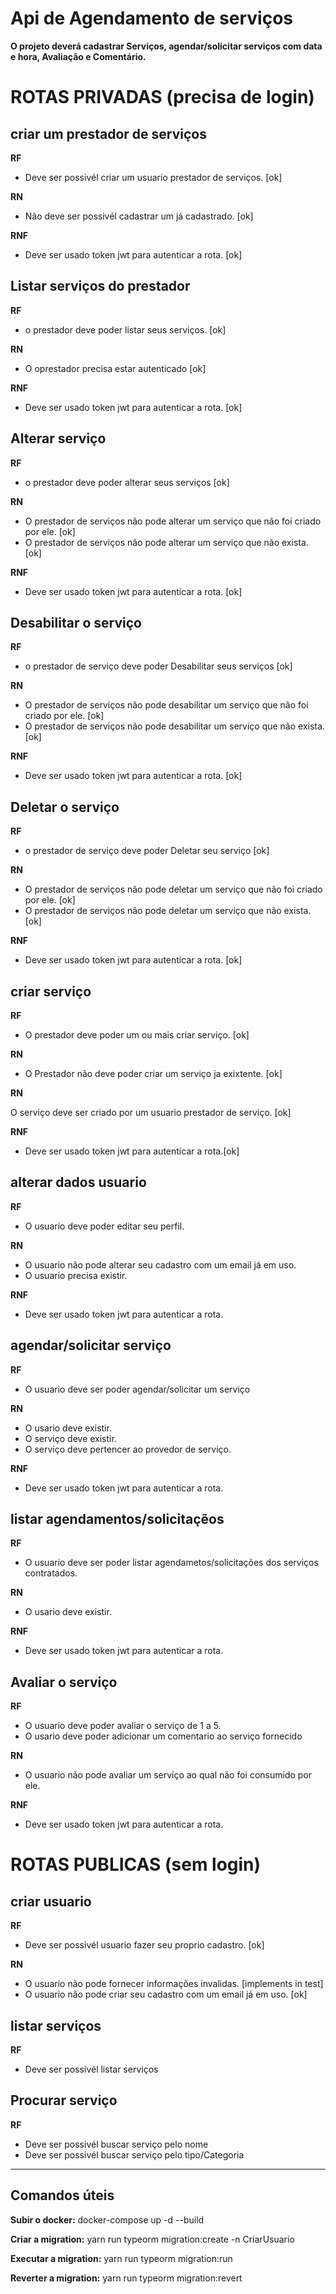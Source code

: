 # Api de Agendamento de serviços

**O projeto deverá cadastrar Serviços, agendar/solicitar serviços com data e hora, Avaliação e Comentário.**


# ROTAS PRIVADAS (precisa de login)

## criar um prestador de serviços

**RF**

* Deve ser possivél criar um usuario prestador de serviços. [ok]

**RN**

* Não deve ser possivél cadastrar um já cadastrado. [ok]

**RNF**

* Deve ser usado token jwt para autenticar a rota. [ok]


## Listar serviços do prestador

**RF** 

* o prestador deve poder listar seus serviços. [ok]


**RN**

* O oprestador precisa estar autenticado  [ok]

**RNF**

* Deve ser usado token jwt para autenticar a rota. [ok]


## Alterar serviço

**RF** 

* o prestador deve poder alterar seus serviços [ok]


**RN**

* O prestador de serviços não pode alterar um serviço que não foi criado por ele. [ok]
* O prestador de serviços não pode alterar um serviço que não exista. [ok]



**RNF**

* Deve ser usado token jwt para autenticar a rota. [ok]


## Desabilitar o serviço

**RF**

* o prestador de serviço deve poder Desabilitar seus serviços [ok]

**RN**

* O prestador de serviços não pode desabilitar um serviço que não foi criado por ele. [ok]
* O prestador de serviços não pode desabilitar um serviço que não exista. [ok]


**RNF**

* Deve ser usado token jwt para autenticar a rota. [ok]


## Deletar o serviço

**RF**

* o prestador de serviço deve poder Deletar seu serviço [ok]


**RN**

* O prestador de serviços não pode deletar um serviço que não foi criado por ele. [ok]
* O prestador de serviços não pode deletar um serviço que não exista. [ok]


**RNF**

* Deve ser usado token jwt para autenticar a rota. [ok]


## criar serviço

**RF**

* O prestador deve poder um ou mais criar serviço. [ok]


**RN**

* O Prestador não deve poder criar um serviço ja exixtente. [ok] 


**RN**

O serviço deve ser criado por um usuario prestador de serviço. [ok]

**RNF**

* Deve ser usado token jwt para autenticar a rota.[ok]


## alterar dados usuario

**RF**

* O usuario deve poder editar seu  perfil.

**RN**

* O usuario não pode alterar seu cadastro com um email já em uso.
* O usuario precisa existir.


**RNF**

* Deve ser usado token jwt para autenticar a rota.


## agendar/solicitar serviço

**RF**

* O usuario deve ser poder agendar/solicitar um serviço


**RN**

* O usario deve existir.
* O serviço deve existir.
* O serviço deve pertencer ao provedor de serviço.


**RNF**

* Deve ser usado token jwt para autenticar a rota.


## listar agendamentos/solicitaçẽos

**RF**

* O usuario deve ser poder listar agendametos/solicitações dos serviços contratados.


**RN**

* O usario deve existir.


**RNF**

* Deve ser usado token jwt para autenticar a rota.


## Avaliar o serviço

**RF**

* O usuario deve poder avaliar o serviço de 1 a 5.
* O usario deve poder adicionar um comentario ao serviço fornecido

**RN**

* O usuario não pode avaliar um serviço ao qual não foi consumido por ele.


**RNF**

* Deve ser usado token jwt para autenticar a rota.

# ROTAS PUBLICAS (sem login)

## criar usuario 

**RF**

* Deve ser possivél usuario fazer seu proprio cadastro. [ok]


**RN**

* O usuario não pode fornecer informações invalidas. [implements in test]
* O usuario não pode criar seu cadastro com um email já em uso. [ok]



## listar serviços 

**RF**

* Deve ser possivél listar serviços


##  Procurar serviço

**RF**

* Deve ser possivél buscar serviço pelo nome 
* Deve ser possivél buscar serviço pelo tipo/Categoria

----------------------------------------------------------------

## Comandos úteis

**Subir o docker:**
docker-compose up -d --build

**Criar a migration:**
yarn run typeorm migration:create -n CriarUsuario

**Executar a migration:**
yarn run typeorm migration:run

**Reverter a migration:**
yarn run typeorm migration:revert
